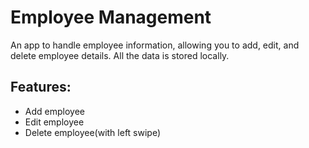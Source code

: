 # Employee Management

An app to handle employee information, allowing you to add, edit, and delete employee details. All the data is stored locally.

## Features:
- Add employee
- Edit employee
- Delete employee(with left swipe)
